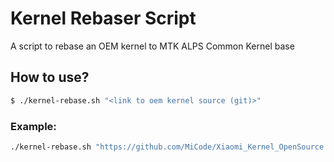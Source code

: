 # Kernel Rebaser Script
A script to rebase an OEM kernel to MTK ALPS Common Kernel base

## How to use?
```bash
$ ./kernel-rebase.sh "<link to oem kernel source (git)>" 
```

### Example:
```bash
./kernel-rebase.sh "https://github.com/MiCode/Xiaomi_Kernel_OpenSource.git -b dandelion-q-oss"
```
